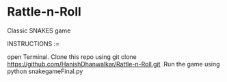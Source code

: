 # Rattle-n-Roll
Classic SNAKES game 

INSTRUCTIONS :=

open Terminal. Clone this repo using git clone https://github.com/HanishDhanwalkar/Rattle-n-Roll.git .Run the game using python snakegameFinal.py
